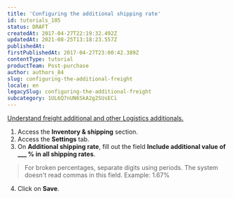 ```yaml
---
title: 'Configuring the additional shipping rate'
id: tutorials_105
status: DRAFT
createdAt: 2017-04-27T22:19:32.492Z
updatedAt: 2021-08-25T13:18:23.557Z
publishedAt: 
firstPublishedAt: 2017-04-27T23:00:42.389Z
contentType: tutorial
productTeam: Post-purchase
author: authors_84
slug: configuring-the-additional-freight
locale: en
legacySlug: configuring-the-additional-freight
subcategory: 1UL6Q7nUN6SkA2g2SUsECi
---
```


[Understand freight additional and other Logistics additionals.](/es/tutorial/como-se-maneja-el-adicional-de-carga/ "Understand Additional Freight and other Logistics additionals.")

 1. Access the **Inventory & shipping** section.  
 2. Access the **Settings** tab.  
 3. On **Additional shipping rate**, fill out the field **Include additional value of ___ % in all shipping rates**.  
 > For broken percentages, separate digits using periods. The system doesn't read commas in this field. Example: 1.67%  
4. Click on **Save**.  


